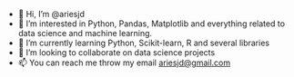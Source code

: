 - 👋 Hi, I’m @ariesjd
- 👀 I’m interested in Python, Pandas, Matplotlib and everything related to data science and machine learning.
- 🌱 I’m currently learning Python, Scikit-learn, R and several libraries
- 💞️ I’m looking to collaborate on data science projects
- 📫 You can reach me throw my email ariesjd@gmail.com

<!---
ariesjd/ariesjd is a ✨ special ✨ repository because its `README.md` (this file) appears on your GitHub profile.
You can click the Preview link to take a look at your changes.
--->
